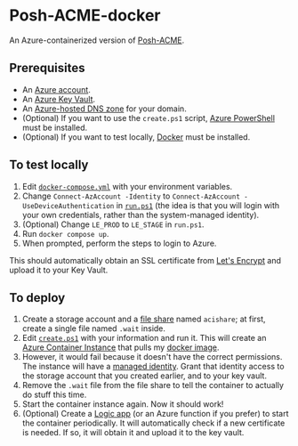 # Posh-ACME-docker

An Azure-containerized version of [Posh-ACME](https://github.com/rmbolger/Posh-ACME).

## Prerequisites

- An [Azure account](https://azure.microsoft.com/).
- An [Azure Key Vault](https://azure.microsoft.com/en-us/services/key-vault/).
- An [Azure-hosted DNS zone](https://azure.microsoft.com/en-us/services/dns/) for your domain.
- (Optional) If you want to use the `create.ps1` script, [Azure PowerShell](https://docs.microsoft.com/en-us/powershell/azure/get-started-azureps) must be installed.
- (Optional) If you want to test locally, [Docker](https://www.docker.com/) must be installed.

## To test locally

1. Edit [`docker-compose.yml`](./docker-compose.yml) with your environment variables.
2. Change `Connect-AzAccount -Identity` to `Connect-AzAccount -UseDeviceAuthentication` in [`run.ps1`](./run.ps1) (the idea is that you will login with your own credentials, rather than the system-managed identity).
3. (Optional) Change `LE_PROD` to `LE_STAGE` in `run.ps1`.
4. Run `docker compose up`.
5. When prompted, perform the steps to login to Azure.

This should automatically obtain an SSL certificate from [Let's Encrypt](https://letsencrypt.org/) and upload it to your Key Vault.

## To deploy

1. Create a storage account and a [file share](https://azure.microsoft.com/en-us/services/storage/files/) named `acishare`; at first, create a single file named `.wait` inside.
2. Edit [`create.ps1`](./create.ps1) with your information and run it. This will create an [Azure Container Instance](https://azure.microsoft.com/en-us/services/container-instances/) that pulls my [docker image](https://hub.docker.com/r/nidrissi/posh-acme).
3. However, it would fail because it doesn't have the correct permissions. The instance will have a [managed identity](https://docs.microsoft.com/en-us/azure/active-directory/managed-identities-azure-resources/overview). Grant that identity access to the storage account that you created earlier, and to your key vault.
4. Remove the `.wait` file from the file share to tell the container to actually do stuff this time.
5. Start the container instance again. Now it should work!
6. (Optional) Create a [Logic app](https://docs.microsoft.com/en-us/azure/logic-apps/logic-apps-overview) (or an Azure function if you prefer) to start the container periodically. It will automatically check if a new certificate is needed. If so, it will obtain it and upload it to the key vault.

